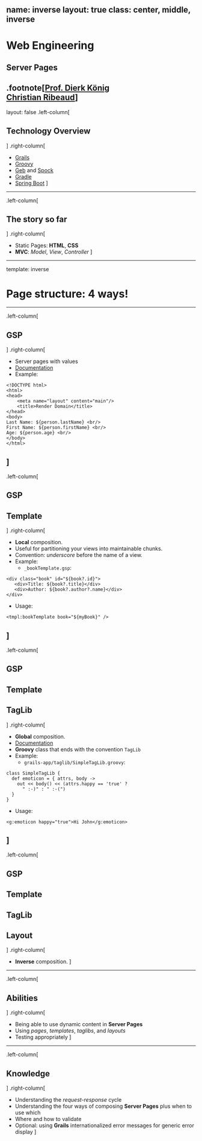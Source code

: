 name: inverse
layout: true
class: center, middle, inverse
---
# Web Engineering
## Server Pages

.footnote[<a href="mailto:dierk.koenig@fhnw.ch">Prof. Dierk König</a><br /><a href="mailto:christian.ribeaud@fhnw.ch">Christian Ribeaud</a>]
---
layout: false
.left-column[
  ## Technology Overview
]
.right-column[
- [Grails](https://grails.org/)
- [Groovy](http://groovy-lang.org/)
- [Geb](http://www.gebish.org/) and [Spock](http://spockframework.org/)
- [Gradle](https://gradle.org/)
- [Spring Boot](https://spring.io/projects/spring-boot)
]
---
.left-column[
  ## The story so far
]
.right-column[
* Static Pages: **HTML**, **CSS**
* **MVC**: _Model_, _View_, _Controller_
]
---
template: inverse
# Page structure: 4 ways!
---
.left-column[
  ## GSP
]
.right-column[
- Server pages with values
- [Documentation](https://gsp.grails.org/)
- Example:
```gsp
<!DOCTYPE html>
<html>
<head>
    <meta name="layout" content="main"/>
    <title>Render Domain</title>
</head>
<body>
Last Name: ${person.lastName} <br/>
First Name: ${person.firstName} <br/>
Age: ${person.age} <br/>
</body>
</html>
```
]
---
.left-column[
  ## GSP
  ## Template
]
.right-column[
- **Local** composition.
- Useful for partitioning your views into maintainable chunks.
- Convention: _underscore_ before the name of a view.
- Example:
  - `_bookTemplate.gsp`:
```gsp
<div class="book" id="${book?.id}">
   <div>Title: ${book?.title}</div>
   <div>Author: ${book?.author?.name}</div>
</div>
```
  - Usage:
```gsp
<tmpl:bookTemplate book="${myBook}" />
```
]
---
.left-column[
  ## GSP
  ## Template
  ## TagLib
]
.right-column[
- **Global** composition.
- [Documentation](https://gsp.grails.org/latest/guide/taglibs.html)
- **Groovy** class that ends with the convention `TagLib`
- Example:
  - `grails-app/taglib/SimpleTagLib.groovy`:
```gsp
class SimpleTagLib {
  def emoticon = { attrs, body ->
    out << body() << (attrs.happy == 'true' ?
      " :-)" : " :-(")
  }
}
```
  - Usage:
```gsp
<g:emoticon happy="true">Hi John</g:emoticon>
```
]
---
.left-column[
  ## GSP
  ## Template
  ## TagLib
  ## Layout
]
.right-column[
- **Inverse** composition.
]
---
.left-column[
  ## Abilities
]
.right-column[
- Being able to use dynamic content in **Server Pages**
- Using _pages_, _templates_, _taglibs_, and _layouts_
- Testing appropriately
]
---
.left-column[
  ## Knowledge
]
.right-column[
- Understanding the _request-response_ cycle
- Understanding the four ways of composing **Server Pages** plus when to use which
- Where and how to validate
- Optional: using **Grails** internationalized error messages for generic error display
]
